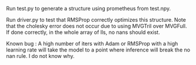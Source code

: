 Run test.py to generate a structure using prometheus from test.npy.

Run driver.py to test that RMSProp correctly optimizes this structure. Note that the cholesky error does not occur due to using MVGTril over MVGFull. If done correctly, in the whole array of lls, no nans should exist.

Known bug : A high number of iters with Adam or RMSProp with a high learning rate will take the model to a point where inference will break the no nan rule. I do not know why. 
